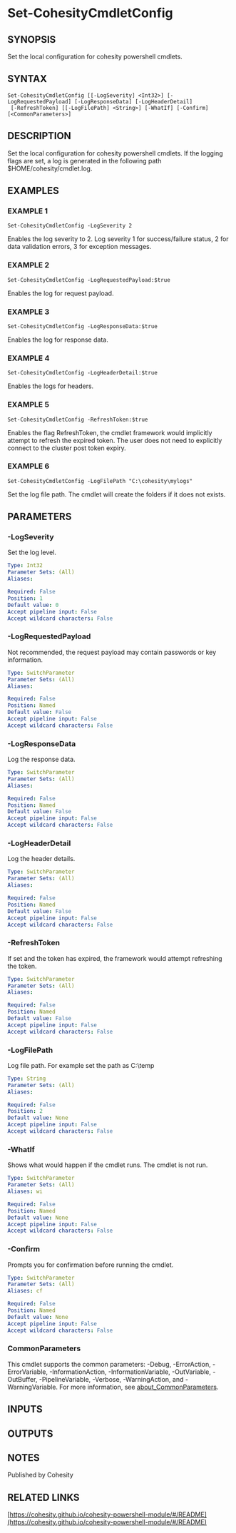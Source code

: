 # Set-CohesityCmdletConfig

## SYNOPSIS
Set the local configuration for cohesity powershell cmdlets.

## SYNTAX

```
Set-CohesityCmdletConfig [[-LogSeverity] <Int32>] [-LogRequestedPayload] [-LogResponseData] [-LogHeaderDetail]
 [-RefreshToken] [[-LogFilePath] <String>] [-WhatIf] [-Confirm] [<CommonParameters>]
```

## DESCRIPTION
Set the local configuration for cohesity powershell cmdlets.
If the logging flags are set, a log is generated in the following path $HOME/cohesity/cmdlet.log.

## EXAMPLES

### EXAMPLE 1
```
Set-CohesityCmdletConfig -LogSeverity 2
```

Enables the log severity to 2.
Log severity 1 for success/failure status, 2 for data validation errors, 3 for exception messages.

### EXAMPLE 2
```
Set-CohesityCmdletConfig -LogRequestedPayload:$true
```

Enables the log for request payload.

### EXAMPLE 3
```
Set-CohesityCmdletConfig -LogResponseData:$true
```

Enables the log for response data.

### EXAMPLE 4
```
Set-CohesityCmdletConfig -LogHeaderDetail:$true
```

Enables the logs for headers.

### EXAMPLE 5
```
Set-CohesityCmdletConfig -RefreshToken:$true
```

Enables the flag RefreshToken, the cmdlet framework would implicitly attempt to refresh the expired token.
The user does not need to explicitly connect to the cluster post token expiry.

### EXAMPLE 6
```
Set-CohesityCmdletConfig -LogFilePath "C:\cohesity\mylogs"
```

Set the log file path.
The cmdlet will create the folders if it does not exists.

## PARAMETERS

### -LogSeverity
Set the log level.

```yaml
Type: Int32
Parameter Sets: (All)
Aliases:

Required: False
Position: 1
Default value: 0
Accept pipeline input: False
Accept wildcard characters: False
```

### -LogRequestedPayload
Not recommended, the request payload may contain passwords or key information.

```yaml
Type: SwitchParameter
Parameter Sets: (All)
Aliases:

Required: False
Position: Named
Default value: False
Accept pipeline input: False
Accept wildcard characters: False
```

### -LogResponseData
Log the response data.

```yaml
Type: SwitchParameter
Parameter Sets: (All)
Aliases:

Required: False
Position: Named
Default value: False
Accept pipeline input: False
Accept wildcard characters: False
```

### -LogHeaderDetail
Log the header details.

```yaml
Type: SwitchParameter
Parameter Sets: (All)
Aliases:

Required: False
Position: Named
Default value: False
Accept pipeline input: False
Accept wildcard characters: False
```

### -RefreshToken
If set and the token has expired, the framework would attempt refreshing the token.

```yaml
Type: SwitchParameter
Parameter Sets: (All)
Aliases:

Required: False
Position: Named
Default value: False
Accept pipeline input: False
Accept wildcard characters: False
```

### -LogFilePath
Log file path.
For example set the path as C:\temp

```yaml
Type: String
Parameter Sets: (All)
Aliases:

Required: False
Position: 2
Default value: None
Accept pipeline input: False
Accept wildcard characters: False
```

### -WhatIf
Shows what would happen if the cmdlet runs.
The cmdlet is not run.

```yaml
Type: SwitchParameter
Parameter Sets: (All)
Aliases: wi

Required: False
Position: Named
Default value: None
Accept pipeline input: False
Accept wildcard characters: False
```

### -Confirm
Prompts you for confirmation before running the cmdlet.

```yaml
Type: SwitchParameter
Parameter Sets: (All)
Aliases: cf

Required: False
Position: Named
Default value: None
Accept pipeline input: False
Accept wildcard characters: False
```

### CommonParameters
This cmdlet supports the common parameters: -Debug, -ErrorAction, -ErrorVariable, -InformationAction, -InformationVariable, -OutVariable, -OutBuffer, -PipelineVariable, -Verbose, -WarningAction, and -WarningVariable. For more information, see [about_CommonParameters](http://go.microsoft.com/fwlink/?LinkID=113216).

## INPUTS

## OUTPUTS

## NOTES
Published by Cohesity

## RELATED LINKS

[https://cohesity.github.io/cohesity-powershell-module/#/README](https://cohesity.github.io/cohesity-powershell-module/#/README)

